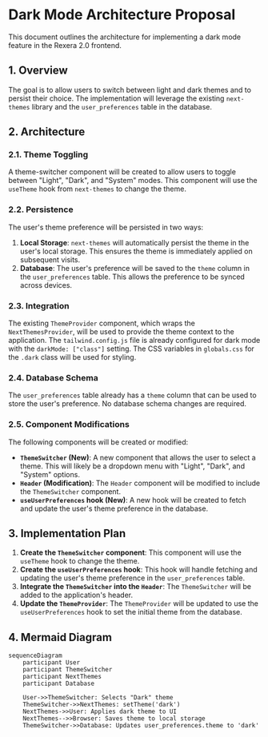 # Dark Mode Architecture Proposal

This document outlines the architecture for implementing a dark mode feature in the Rexera 2.0 frontend.

## 1. Overview

The goal is to allow users to switch between light and dark themes and to persist their choice. The implementation will leverage the existing `next-themes` library and the `user_preferences` table in the database.

## 2. Architecture

### 2.1. Theme Toggling

A theme-switcher component will be created to allow users to toggle between "Light", "Dark", and "System" modes. This component will use the `useTheme` hook from `next-themes` to change the theme.

### 2.2. Persistence

The user's theme preference will be persisted in two ways:

1.  **Local Storage**: `next-themes` will automatically persist the theme in the user's local storage. This ensures the theme is immediately applied on subsequent visits.
2.  **Database**: The user's preference will be saved to the `theme` column in the `user_preferences` table. This allows the preference to be synced across devices.

### 2.3. Integration

The existing `ThemeProvider` component, which wraps the `NextThemesProvider`, will be used to provide the theme context to the application. The `tailwind.config.js` file is already configured for dark mode with the `darkMode: ["class"]` setting. The CSS variables in `globals.css` for the `.dark` class will be used for styling.

### 2.4. Database Schema

The `user_preferences` table already has a `theme` column that can be used to store the user's preference. No database schema changes are required.

### 2.5. Component Modifications

The following components will be created or modified:

-   **`ThemeSwitcher` (New)**: A new component that allows the user to select a theme. This will likely be a dropdown menu with "Light", "Dark", and "System" options.
-   **`Header` (Modification)**: The `Header` component will be modified to include the `ThemeSwitcher` component.
-   **`useUserPreferences` hook (New)**: A new hook will be created to fetch and update the user's theme preference in the database.

## 3. Implementation Plan

1.  **Create the `ThemeSwitcher` component**: This component will use the `useTheme` hook to change the theme.
2.  **Create the `useUserPreferences` hook**: This hook will handle fetching and updating the user's theme preference in the `user_preferences` table.
3.  **Integrate the `ThemeSwitcher` into the `Header`**: The `ThemeSwitcher` will be added to the application's header.
4.  **Update the `ThemeProvider`**: The `ThemeProvider` will be updated to use the `useUserPreferences` hook to set the initial theme from the database.

## 4. Mermaid Diagram

```mermaid
sequenceDiagram
    participant User
    participant ThemeSwitcher
    participant NextThemes
    participant Database

    User->>ThemeSwitcher: Selects "Dark" theme
    ThemeSwitcher->>NextThemes: setTheme('dark')
    NextThemes->>User: Applies dark theme to UI
    NextThemes-->>Browser: Saves theme to local storage
    ThemeSwitcher->>Database: Updates user_preferences.theme to 'dark'